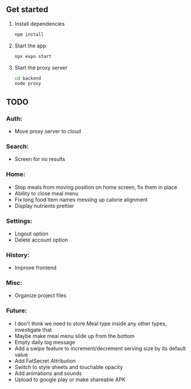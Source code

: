 ## Get started

1. Install dependencies

   ```bash
   npm install
   ```

2. Start the app

   ```bash
   npx expo start
   ```

3. Start the proxy server
   ```bash
   cd backend
   node proxy
   ```


## TODO
### Auth:
- Move proxy server to cloud

### Search:
- Screen for no results

### Home:
- Stop meals from moving position on home screen, fix them in place
- Ability to close meal menu
- Fix long food item names messing up calorie alignment 
- Display nutrients prettier

### Settings:
- Logout option
- Delete account option

### History:
- Improve frontend

### Misc:
- Organize project files

### Future:
- I don't think we need to store Meal type inside any other types, investigate that
- Maybe make meal menu slide up from the bottom
- Empty daily log message
- Add a swipe feature to increment/decrement serving size by its default value
- Add FatSecret Attribution
- Switch to style sheets and touchable opacity
- Add animations and sounds
- Upload to google play or make shareable APK